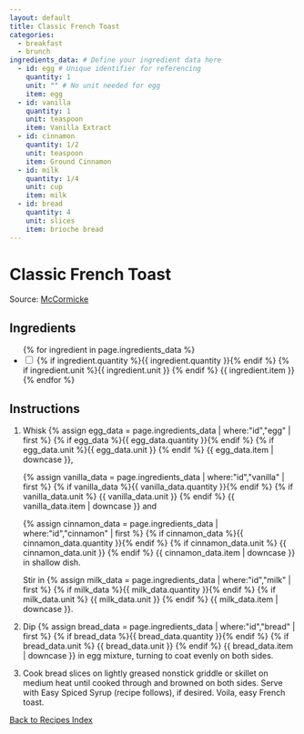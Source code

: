 ```yaml
---
layout: default
title: Classic French Toast
categories:
  - breakfast
  - brunch
ingredients_data: # Define your ingredient data here
  - id: egg # Unique identifier for referencing
    quantity: 1
    unit: "" # No unit needed for egg
    item: egg
  - id: vanilla
    quantity: 1
    unit: teaspoon
    item: Vanilla Extract
  - id: cinnamon
    quantity: 1/2
    unit: teaspoon
    item: Ground Cinnamon
  - id: milk
    quantity: 1/4
    unit: cup
    item: milk
  - id: bread
    quantity: 4
    unit: slices
    item: brioche bread
---
```


# Classic French Toast

<p>
  Source: <a href="https://www.mccormick.com/recipes/breakfast-brunch/quick-and-easy-french-toast" target="_blank" rel="noopener noreferrer">McCormicke</a>
</p>

## Ingredients

<ul class="ingredient-list">
  {% for ingredient in page.ingredients_data %}
  <li>
    <input type="checkbox" id="ingredient{{ forloop.index }}" name="ingredient{{ forloop.index }}">
    <label for="ingredient{{ forloop.index }}">
      {% if ingredient.quantity %}{{ ingredient.quantity }}{% endif %}
      {% if ingredient.unit %}{{ ingredient.unit }} {% endif %}
      {{ ingredient.item }}
    </label>
  </li>
  {% endfor %}
</ul>

## Instructions
1. Whisk {% assign egg_data = page.ingredients_data | where:"id","egg" | first %}
   {% if egg_data %}{{ egg_data.quantity }}{% endif %}
   {% if egg_data.unit %}{{ egg_data.unit }} {% endif %}
   {{ egg_data.item | downcase }},

   {% assign vanilla_data = page.ingredients_data | where:"id","vanilla" | first %}
   {% if vanilla_data %}{{ vanilla_data.quantity }}{% endif %}
   {% if vanilla_data.unit %} {{ vanilla_data.unit }} {% endif %}
   {{ vanilla_data.item | downcase }} and

   {% assign cinnamon_data = page.ingredients_data | where:"id","cinnamon" | first %}
   {% if cinnamon_data %}{{ cinnamon_data.quantity }}{% endif %}
   {% if cinnamon_data.unit %} {{ cinnamon_data.unit }} {% endif %}
   {{ cinnamon_data.item | downcase }} in shallow dish.

   Stir in {% assign milk_data = page.ingredients_data | where:"id","milk" | first %}
   {% if milk_data %}{{ milk_data.quantity }}{% endif %}
   {% if milk_data.unit %} {{ milk_data.unit }} {% endif %}
   {{ milk_data.item | downcase }}.

2. Dip {% assign bread_data = page.ingredients_data | where:"id","bread" | first %}
   {% if bread_data %}{{ bread_data.quantity }}{% endif %}
   {% if bread_data.unit %} {{ bread_data.unit }} {% endif %}
   {{ bread_data.item | downcase }} in egg mixture, turning to coat evenly on both sides.

3. Cook bread slices on lightly greased nonstick griddle or skillet on medium heat until cooked through and browned on both sides. Serve with Easy Spiced Syrup (recipe follows), if desired. Voila, easy French toast.

[Back to Recipes Index](/recipes/)
